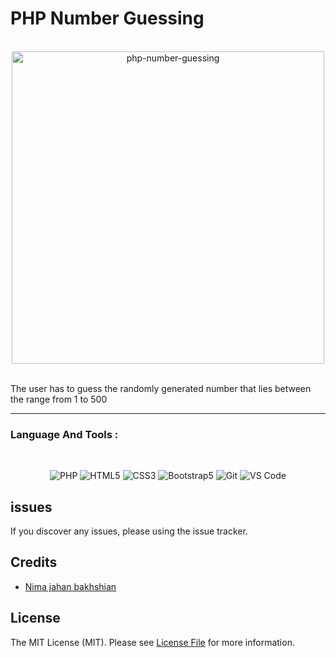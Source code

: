 # PHP Number Guessing

<br>

<div align="center">
  
  <img src="https://user-images.githubusercontent.com/93678876/149953759-30d9142f-9d43-47f3-b66a-1804ae5e2a94.jpg" width="500" alt="php-number-guessing">
            
</div>

<br>

The user has to guess the randomly generated number that lies between the range from 1 to 500

<hr>

### Language And Tools :

<br>

<div align="center">

 ![PHP](https://img.shields.io/badge/-PHP-777BB4?style=for-the-badge&logo=php&logoColor=fff)
 ![HTML5](https://img.shields.io/badge/-HTML5-E34F26?style=for-the-badge&logo=HTML5&logoColor=fff)
 ![CSS3](https://img.shields.io/badge/-CSS3-1572B6?style=for-the-badge&logo=CSS3&logoColor=fff)
 ![Bootstrap5](https://img.shields.io/badge/-Bootstrap%205-7952B3?style=for-the-badge&logo=Bootstrap&logoColor=fff)
 ![Git](https://img.shields.io/badge/-Git-F05032?style=for-the-badge&logo=Git&logoColor=fff)
 ![VS Code](https://img.shields.io/badge/-VS%20Code-007ACC?style=for-the-badge&logo=visual-studio-code&logoColor=fff)

</div>

## issues

If you discover any issues, please using the issue tracker.

## Credits

-   [Nima jahan bakhshian](https://github.com/dvlpr1996)

## License

The MIT License (MIT). Please see [License File](LICENSE.md) for more information.